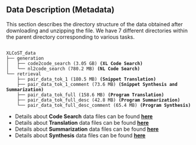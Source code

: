 ## Data Description (Metadata)
This section describes the directory structure of the data obtained after downloading and unzipping the file. We have 7 different directories within the parent directory corresponding to various tasks.

<pre><code>
XLCoST_data
├── generation
│   ├── code2code_search (3.05 GB) <b>(XL Code Search)</b>
│   └── nl2code_search (780.2 MB) <b>(NL Code Search)</b>
└── retrieval
    ├── pair_data_tok_1 (180.5 MB) <b>(Snippet Translation)</b>
    ├── pair_data_tok_1_comment (73.6 MB) <b>(Snippet Synthesis and Summarization)</b>
    ├── pair_data_tok_full (158.6 MB) <b>(Program Translation)</b>
    ├── pair_data_tok_full_desc (42.8 MB) <b>(Program Summarization)</b>
    └── pair_data_tok_full_desc_comment (65.4 MB) <b>(Program Synthesis)</b></code></pre>


* Details about **Code Search** data files can be found **[here](https://github.com/reddy-lab-code-research/XLCoST/tree/main/metadata/codesearch#code-search)**
* Details about **Translation** data files can be found **[here](https://github.com/reddy-lab-code-research/XLCoST/tree/main/metadata/translation#code-translation)**
* Details about **Summarization** data files can be found **[here](https://github.com/reddy-lab-code-research/XLCoST/tree/main/metadata/summarization#code-summarization)**
* Details about **Synthesis** data files can be found **[here](https://github.com/reddy-lab-code-research/XLCoST/tree/main/metadata/synthesis#code-synthesis)**
